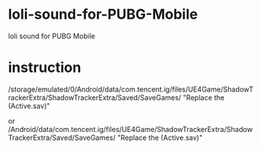 # loli-sound-for-PUBG-Mobile
loli sound for PUBG Mobile

# instruction
/storage/emulated/0/Android/data/com.tencent.ig/files/UE4Game/ShadowTrackerExtra/ShadowTrackerExtra/Saved/SaveGames/ "Replace the (Active.sav)"

or /Android/data/com.tencent.ig/files/UE4Game/ShadowTrackerExtra/ShadowTrackerExtra/Saved/SaveGames/ "Replace the (Active.sav)"

